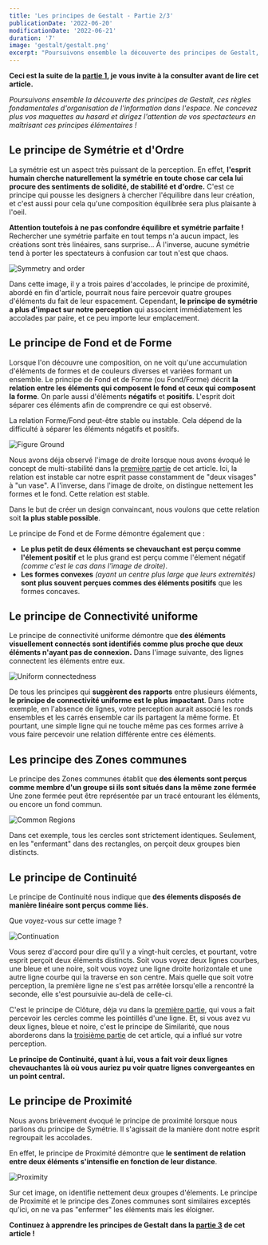 ```yaml
---
title: 'Les principes de Gestalt - Partie 2/3'
publicationDate: '2022-06-20'
modificationDate: '2022-06-21'
duration: '7'
image: 'gestalt/gestalt.png'
excerpt: "Poursuivons ensemble la découverte des principes de Gestalt, ces règles fondamentales d'organisation de l'information dans l'espace. Ne concevez plus vos maquettes au hasard et dirigez l'attention de vos spectacteurs en maîtrisant ces principes élémentaires !"
---
```


**Ceci est la suite de la [partie 1](/blog/les-principes-de-gestalt-partie-1-3), je vous invite à la consulter avant de lire cet article.**

_Poursuivons ensemble la découverte des principes de Gestalt, ces règles fondamentales d'organisation de l'information dans l'espace. Ne concevez plus vos maquettes au hasard et dirigez l'attention de vos spectacteurs en maîtrisant ces principes élémentaires !_

## Le principe de Symétrie et d'Ordre

La symétrie est un aspect très puissant de la perception. En effet, **l'esprit humain cherche naturellement la symétrie en toute chose car cela lui procure des sentiments de solidité, de stabilité et d'ordre.**
C'est ce principe qui pousse les designers à chercher l'équilibre dans leur création, et c'est aussi pour cela qu'une composition équilibrée sera plus plaisante à l'oeil.

**Attention toutefois à ne pas confondre équilibre et symétrie parfaite !**
Rechercher une symétrie parfaite en tout temps n'a aucun impact, les créations sont très linéaires, sans surprise... À l'inverse, aucune symétrie tend à porter les spectateurs à confusion car tout n'est que chaos.

![Symmetry and order](/images/blog/gestalt/symmetry.png)

Dans cette image, il y a trois paires d'accolades, le principe de proximité, abordé en fin d'article, pourrait nous faire percevoir quatre groupes d'éléments du fait de leur espacement.
Cependant, **le principe de symétrie a plus d'impact sur notre perception** qui associent immédiatement les accolades par paire, et ce peu importe leur emplacement.

## Le principe de Fond et de Forme

Lorsque l'on découvre une composition, on ne voit qu'une accumulation d'éléments de formes et de couleurs diverses et variées formant un ensemble.
Le principe de Fond et de Forme (ou Fond/Forme) décrit **la relation entre les éléments qui composent le fond et ceux qui composent la forme**. On parle aussi d'éléments **négatifs** et **positifs**.
L'esprit doit séparer ces éléments afin de comprendre ce qui est observé.

La relation Forme/Fond peut-être stable ou instable. Cela dépend de la difficulté à séparer les éléments négatifs et positifs.

![Figure Ground](/images/blog/gestalt/figure-ground.png)

Nous avons déja observé l'image de droite lorsque nous avons évoqué le concept de multi-stabilité dans la [première partie](/blog/les-principes-de-gestalt-partie-1-3) de cet article.
Ici, la relation est instable car notre esprit passe constamment de "deux visages" à "un vase". A l'inverse, dans l'image de droite, on distingue nettement les formes et le fond. Cette relation est stable.

Dans le but de créer un design convaincant, nous voulons que cette relation soit **la plus stable possible**.

Le principe de Fond et de Forme démontre également que :

- **Le plus petit de deux éléments se chevauchant est perçu comme l'élement positif** et le plus grand est perçu comme l'élement négatif _(comme c'est le cas dans l'image de droite)_.
- **Les formes convexes** _(ayant un centre plus large que leurs extremités)_ **sont plus souvent perçues commes des éléments positifs** que les formes concaves.

## Le principe de Connectivité uniforme

Le principe de connectivité uniforme démontre que **des éléments visuellement connectés sont identifiés comme plus proche que deux éléments n'ayant pas de connexion.**
Dans l'image suivante, des lignes connectent les éléments entre eux.

![Uniform connectedness](/images/blog/gestalt/uniform-connectedness.png)

De tous les principes qui **suggèrent des rapports** entre plusieurs éléments, **le principe de connectivité uniforme est le plus impactant**.
Dans notre exemple, en l'absence de lignes, votre perception aurait associé les ronds ensembles et les carrés ensemble car ils partagent la même forme. Et pourtant, une simple ligne qui ne touche même pas ces formes arrive à vous faire percevoir une relation différente entre ces éléments.

## Les principe des Zones communes

Le principe des Zones communes établit que **des élements sont perçus comme membre d'un groupe si ils sont situés dans la même zone fermée**
Une zone fermée peut être représentée par un tracé entourant les éléments, ou encore un fond commun.

![Common Regions](/images/blog/gestalt/common-regions.png)

Dans cet exemple, tous les cercles sont strictement identiques. Seulement, en les "enfermant" dans des rectangles, on perçoit deux groupes bien distincts.

## Le principe de Continuité

Le principe de Continuité nous indique que **des élements disposés de manière linéaire sont perçus comme liés.**

Que voyez-vous sur cette image ?

![Continuation](/images/blog/gestalt/continuation.png)

Vous serez d'accord pour dire qu'il y a vingt-huit cercles, et pourtant, votre esprit perçoit deux éléments distincts.
Soit vous voyez deux lignes courbes, une bleue et une noire, soit vous voyez une ligne droite horizontale et une autre ligne courbe qui la traverse en son centre.
Mais quelle que soit votre perception, la première ligne ne s'est pas arrêtée lorsqu'elle a rencontré la seconde, elle s'est poursuivie au-delà de celle-ci.

C'est le principe de Clôture, déja vu dans la [première partie](/blog/les-principes-de-gestalt-partie-1-3), qui vous a fait percevoir les cercles comme les pointillés d'une ligne.
Et, si vous avez vu deux lignes, bleue et noire, c'est le principe de Similarité, que nous aborderons dans la [troisième partie](/blog/les-principes-de-gestalt-partie-3-3) de cet article, qui a influé sur votre perception.

**Le principe de Continuité, quant à lui, vous a fait voir deux lignes chevauchantes là où vous auriez pu voir quatre lignes convergeantes en un point central.**

## Le principe de Proximité

Nous avons brièvement évoqué le principe de proximité lorsque nous parlions du principe de Symétrie. Il s'agissait de la manière dont notre esprit regroupait les accolades.

En effet, le principe de Proximité démontre que **le sentiment de relation entre deux éléments s'intensifie en fonction de leur distance**.

![Proximity](/images/blog/gestalt/proximity.png)

Sur cet image, on identifie nettement deux groupes d'élements.
Le principe de Proximité et le principe des Zones communes sont similaires exceptés qu'ici, on ne va pas "enfermer" les éléments mais les éloigner.

**Continuez à apprendre les principes de Gestalt dans la [partie 3](/blog/les-principes-de-gestalt-partie-3-3) de cet article !**
